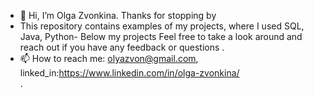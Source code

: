 - 👋 Hi, I’m Olga Zvonkina. Thanks for stopping by
- This repository contains examples of  my projects, where I used SQL, Java, Python-  Below my projects Feel free to take a look around and reach out if you have any feedback or questions
.
- 📫 How to reach me: olyazvon@gmail.com, linked_in:https://www.linkedin.com/in/olga-zvonkina/  
.


